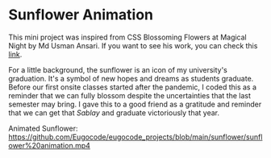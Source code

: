 # Sunflower Animation

This mini project was inspired from CSS Blossoming Flowers at Magical Night by Md Usman Ansari. If you want to see his work, you can check this [link](https://codepen.io/mdusmanansari/pen/BamepLe).

For a little background, the sunflower is an icon of my university's graduation. It's a symbol of new hopes and dreams as students graduate. Before our first onsite classes started after the pandemic, I coded this as a reminder that we can fully blossom despite the uncertainties that the last semester may bring. I gave this to a good friend as a gratitude and reminder that we can get that _Sablay_ and graduate victoriously that year. 

Animated Sunflower: https://github.com/Eugocode/eugocode_projects/blob/main/sunflower/sunflower%20animation.mp4
